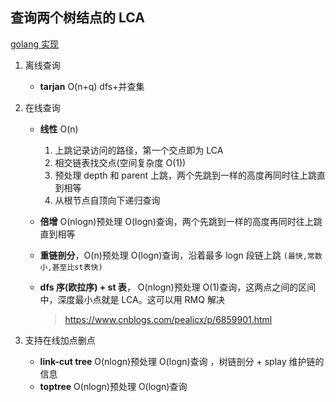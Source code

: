 ## 查询两个树结点的 LCA

[golang 实现](https://github.dev/EndlessCheng/codeforces-go/blob/016834c19c4289ae5999988585474174224f47e2/copypasta/graph_tree.go#L815)

1. 离线查询

   - **tarjan** O(n+q) dfs+并查集

2. 在线查询

   - **线性** O(n)

     1. 上跳记录访问的路径，第一个交点即为 LCA
     2. 相交链表找交点(空间复杂度 O(1))
     3. 预处理 depth 和 parent 上跳，两个先跳到一样的高度再同时往上跳直到相等
     4. 从根节点自顶向下递归查询

   - **倍增** O(nlogn)预处理 O(logn)查询，两个先跳到一样的高度再同时往上跳直到相等

   - **重链剖分**，O(n)预处理 O(logn)查询，沿着最多 logn 段链上跳 `(最快,常数小,甚至比st表快)`
   - **dfs 序(欧拉序) + st 表**， O(nlogn)预处理 O(1)查询，这两点之间的区间中，深度最小点就是 LCA。这可以用 RMQ 解决
     > https://www.cnblogs.com/pealicx/p/6859901.html

3. 支持在线加点删点
   - **link-cut tree** O(nlogn)预处理 O(logn)查询 ，树链剖分 + splay 维护链的信息
   - **toptree** O(nlogn)预处理 O(logn)查询
